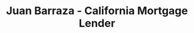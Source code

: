 ---
title: "Juan Barraza - California Mortgage Lender"
url: /burbank/juan-barraza-california-mortgage-lender/
shop: pawnbroker
---